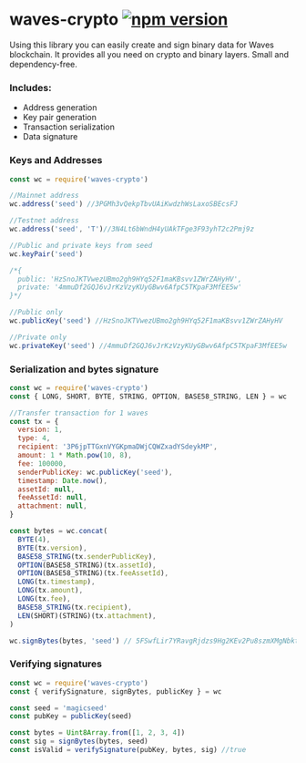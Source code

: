 # waves-crypto  [![npm version](https://badge.fury.io/js/waves-crypto.svg)](https://www.npmjs.com/package/waves-crypto)

Using this library you can easily create and sign binary data for Waves blockchain.
It provides all you need on crypto and binary layers.
Small and dependency-free.

### Includes:
- Address generation
- Key pair generation
- Transaction serialization
- Data signature

### Keys and Addresses

```js
const wc = require('waves-crypto')

//Mainnet address
wc.address('seed') //3PGMh3vQekpTbvUAiKwdzhWsLaxoSBEcsFJ

//Testnet address
wc.address('seed', 'T')//3N4Lt6bWndH4yUAkTFge3F93yhT2c2Pmj9z

//Public and private keys from seed
wc.keyPair('seed')

/*{
  public: 'HzSnoJKTVwezUBmo2gh9HYq52F1maKBsvv1ZWrZAHyHV',
  private: '4mmuDf2GQJ6vJrKzVzyKUyGBwv6AfpC5TKpaF3MfEE5w'
}*/

//Public only
wc.publicKey('seed') //HzSnoJKTVwezUBmo2gh9HYq52F1maKBsvv1ZWrZAHyHV

//Private only
wc.privateKey('seed') //4mmuDf2GQJ6vJrKzVzyKUyGBwv6AfpC5TKpaF3MfEE5w

```

### Serialization and bytes signature

```js
const wc = require('waves-crypto')
const { LONG, SHORT, BYTE, STRING, OPTION, BASE58_STRING, LEN } = wc

//Transfer transaction for 1 waves
const tx = {
  version: 1,
  type: 4,
  recipient: '3P6jpTTGxnVYGKpmaDWjCQWZxadYSdeykMP',
  amount: 1 * Math.pow(10, 8),
  fee: 100000,
  senderPublicKey: wc.publicKey('seed'),
  timestamp: Date.now(),
  assetId: null,
  feeAssetId: null,
  attachment: null,
}

const bytes = wc.concat(
  BYTE(4),
  BYTE(tx.version),
  BASE58_STRING(tx.senderPublicKey),
  OPTION(BASE58_STRING)(tx.assetId),
  OPTION(BASE58_STRING)(tx.feeAssetId),
  LONG(tx.timestamp),
  LONG(tx.amount),
  LONG(tx.fee),
  BASE58_STRING(tx.recipient),
  LEN(SHORT)(STRING)(tx.attachment),
)

wc.signBytes(bytes, 'seed') // 5FSwfLir7YRavgRjdzs9Hg2KEv2Pu8szmXMgNbkt6BAm9fAJGURzDp6PiN1QhRfXBUYU1xJghzqijFebFA9yFXyp

```

### Verifying signatures

```js
const wc = require('waves-crypto')
const { verifySignature, signBytes, publicKey } = wc

const seed = 'magicseed'
const pubKey = publicKey(seed)

const bytes = Uint8Array.from([1, 2, 3, 4])
const sig = signBytes(bytes, seed)
const isValid = verifySignature(pubKey, bytes, sig) //true

```
